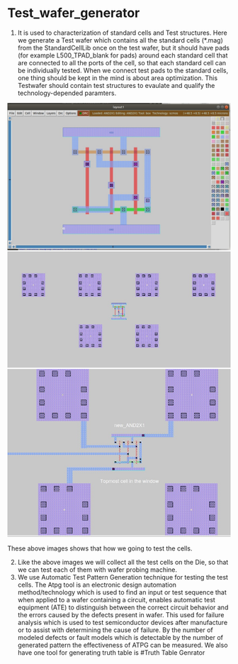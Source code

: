 # Test_wafer_generator
1. It is used to characterization of standard cells and Test structures.
Here we generate a Test wafer which contains all the standard cells (*.mag) from the StandardCellLib once on the test wafer, but it should have pads (for example L500_TPAD_blank for pads) around each standard cell that are connected to all the ports of the cell, so that each standard cell can be individually tested.
When we connect test pads to the standard cells, one thing should be kept in the mind is about area optimization. 
This Testwafer should contain test structures to evaulate and qualify the technology-depended paramters.
<img src= "https://github.com/1Kartikgupta/test_wafer_generator/blob/FixForBug/standard_cell_without_pads%20.jpg">
<img src= "https://github.com/1Kartikgupta/test_wafer_generator/blob/FixForBug/stdcell_with_pad.jpg">
<img src= "https://github.com/1Kartikgupta/test_wafer_generator/blob/FixForBug/new_AND2x1_with_routing.jpg">

These above images shows that how we going to test the cells.

2. Like the above images we will collect all the test cells on the Die, so that we can test each of them with wafer probing machine. 
3. We use Automatic Test Pattern Generation technique for testing the test cells. 
The Atpg tool is an electronic design automation method/technology which is used to find an input or test sequence that when applied to a wafer containing a circuit, enables automatic test equipment (ATE)  to distinguish between the correct circuit behavior and the errors caused by the defects present in wafer. This used for failure analysis which is used to test semiconductor devices after manufacture or to assist with determining the cause of failure. By the number of modeled defects or fault models which is detectable by the number of generated pattern the effectiveness of ATPG can be measured.
We also have one tool for generating truth table is #Truth Table Genrator
